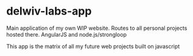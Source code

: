 delwiv-labs-app
===============

Main application of my own WIP website. Routes to all personal projects hosted there. 
AngularJS and node.js/strongloop


This app is the matrix of all my future web projects built on javascript


